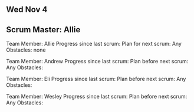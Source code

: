 ## Wed Nov 4
## Scrum Master: Allie

Team Member: Allie
Progress since last scrum: 
Plan for next scrum: 
Any Obstacles: none

Team Member: Andrew
Progress since last scrum: 
Plan before next scrum:
Any Obstacles:

Team Member: Eli
Progress since last scrum:
Plan before next scrum:
Any Obstacles:

Team Member: Wesley
Progress since last scrum:
Plan before next scrum:
Any Obstacles: